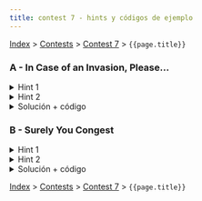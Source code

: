 ```yaml
---
title: contest 7 - hints y códigos de ejemplo
---
```


[Index](../index) > [Contests](../contests) > [Contest 7](../contests#contest-7) > ```{{page.title}}```

### A - In Case of an Invasion, Please...
<details> 
  <summary>Hint 1</summary>
  Intenten una búsqueda binaria sobre la respuesta.
</details>
<details> 
  <summary>Hint 2</summary> 
  En la búsqueda binaria, dado un tiempo tratamos de ver si la respuesta es posible con un problema de flujo máximo, para eso podemos intentar unir lugares a refugios si es posible llegar a ellos en el tiempo, es posible saber si es posible ir a cada refugio en el tiempo sin empeorar la complejidad preprocesando las distancias a los refugios con un Dijkstra.
</details>
<details> 
  <summary>Solución + código</summary>
  Usando los hints anteriores la solución consiste en hacer búsqueda binaria sobre la respuesta y para checkear generamos un grafo para flujo máximo tirando aristas de la fuente a los nodos con su capacidad entregada in aristas de capacidad infinita de los nodos a los refugios que se alcancen en el tiempo de la búsqueda según el dijkstra preprocesado. Si el flujo es igual a la cantidad de personas totales se aprueba la condición. Sin embargo para que pase en tiempo se necesita una optimización extra uniendo aquellas posiciones que pueden llegar a los mismos refugios.
  <a href="https://github.com/BenjaminRubio/CompetitiveProgramming/blob/master/Problems/Kattis/InCaseOfInvasion.cpp">Código de ejemplo</a>
</details>

### B - Surely You Congest
<details> 
  <summary>Hint 1</summary>
  Se puede observar que si dos lugares tienen distancias mínimas al destino distintas entonces no hay forma de que choquen en el camino si van sólo por caminos óptimos.
</details>
<details> 
  <summary>Hint 2</summary>
  Dado que tengamos las distancias al destino precalculadas (con un algoritmo como dijkstra), podemos asegurarnos de usar sólo aristas que sean óptimas usando aquellas que mantengan distancias óptimas del dijkstra a traves de ellas. A esta técnica se le conoce como usar el DAG de caminos óptimos.
</details>
<details> 
  <summary>Solución + código</summary>
  Por el hint 1, podemos procesar las posiciones por distancia al destino pero procesando los que esten a distancias iguales al mismo tiempo, para saber cuantas personas pueden llegar a destino de las que se procesan en algún momento podemos plantear un problema de flujo máximo, podemos tirar aristas de flujo 1 a todas las posiciones que tengan misma distancia (1 por cada persona en ellas) además usamos aristas de capacidad 1 en los caminos óptimos del hint 2. A la respuesta se le suma el flujo máximo en cada procesamiento.
  <a href="https://github.com/BenjaminRubio/CompetitiveProgramming/blob/master/Problems/Kattis/SurelyYouCongest.cpp">Código de ejemplo</a>
</details>

<!-- <details> 
  <summary>Hint</summary>   
</details>
<details> 
  <summary>Solución + código</summary>
  <a href="">Código de ejemplo</a>
</details> -->

[Index](../index) > [Contests](../contests) > [Contest 7](../contests#contest-7) > ```{{page.title}}```
